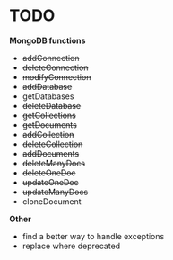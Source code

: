 # TODO
**MongoDB functions**
- ~~addConnection~~
- ~~deleteConnection~~
- ~~modifyConnection~~
- ~~addDatabase~~
- getDatabases 
- ~~deleteDatabase~~ 
- ~~getCollections~~ 
- ~~getDocuments~~
- ~~addCollection~~ 
- ~~deleteCollection~~ 
- ~~addDocuments~~ 
- ~~deleteManyDocs~~ 
- ~~deleteOneDoc~~ 
- ~~updateOneDoc~~
- ~~updateManyDocs~~
- cloneDocument


**Other**
- find a better way to handle exceptions
- replace where deprecated
